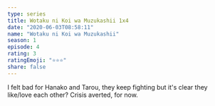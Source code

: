 ```yaml
--- 
type: series 
title: Wotaku ni Koi wa Muzukashii 1x4 
date: "2020-06-03T08:58:11" 
name: "Wotaku ni Koi wa Muzukashii" 
season: 1 
episode: 4 
rating: 3 
ratingEmoji: "⭐️⭐️⭐️" 
share: false 
---
```


I felt bad for Hanako and Tarou, they keep fighting but it's clear they like/love each other? Crisis averted, for now.
